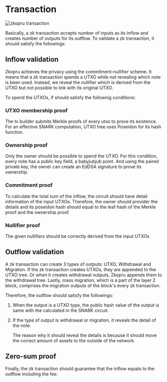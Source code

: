 # Transaction

![zkopru transaction ](https://docs.google.com/drawings/d/e/2PACX-1vRDLDx-gJjKCmmFOXcVFt8suboQtKlUFWEU5y_hkaPYUOXx3iiyO3QJlDnfKw3meglNba3ZazPL55zN/pub?w=1448&h=1377)

Basically, a zk transaction accepts number of inputs as its inflow and creates number of outputs for its outflow. To validate a zk transaction, it should satisfy the followings:

## Inflow validation

Zkopru achieves the privacy using the commitment-nullifier scheme. It means that a zk transaction spends a UTXO while not revealing which note is been used. Instead, we reveal the nullifier which is derived from the UTXO but not possible to link with its original UTXO.

To spend the UTXOs, if should satisfy the follownig conditions:

### UTXO membership proof

The tx builder submits Merkle proofs of every utxo to prove its existence. For an effective SNARK computation, UTXO tree uses Poseidon for its hash function.
    
### Ownership proof

Only the owner should be possible to spend the UTXO. For this condition, every note has a public key field, a babyjubjub point. And using the paired private key, the owner can create an EdDSA signature to prove its ownership.

### Commitment proof

To calculate the total sum of the inflow, the circuit should have detail information of the input UTXOs. Therefore, the owner should provider the details and its poseidon hash should equal to the leaf hash of the Merkle proof and the ownership proof.

### Nullifier proof

The given nullifiers should be correctly derived from the input UTXOs 

## Outflow validation

A zk transaction can create 3 types of outputs: UTXO, Withdrawal and Migration. If the zk transaction creates UTXOs, they are appended to the UTXO tree. Or when it creates withdrawal outputs, Zkopru appends them to the withdrawal tree. Lastly, mass migration, which is a part of the layer 2 block, comprises the migration outputs of the block's every zk transaction.

Therefore, the outflow should satisfy the followings:

1. When the output is a UTXO type, the public hash value of the output is same with the calculated in the SNARK circuit.
2. If the type of output is withdrawal or migration, it reveals the detail of the note.

    The reason why it should reveal the details is because it should move the correct amount of assets to the outside of the network.

## Zero-sum proof

Finally, the zk transaction should guarantee that the inflow equals to the outflow including the fee.


